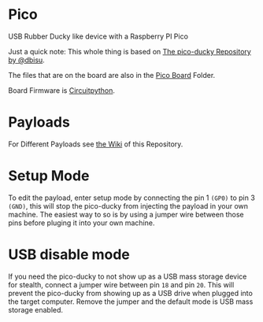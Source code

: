 # Pico
USB Rubber Ducky like device with a Raspberry PI Pico 

Just a quick note: This whole thing is based on [The pico-ducky Repository by @dbisu](https://github.com/dbisu/pico-ducky).

The files that are on the board are also in the [Pico Board](https://github.com/Li-amK/pico/tree/main/Pico%20Board) Folder.

Board Firmware is [Circuitpython](https://circuitpython.org/board/raspberry_pi_pico/).

# Payloads
For Different Payloads see [the Wiki](https://github.com/Li-amK/pico/wiki) of this Repository.

# Setup Mode

To edit the payload, enter setup mode by connecting the pin 1 `(GP0)` to pin 3 `(GND)`, this will stop the pico-ducky from injecting the payload in your own machine. The easiest way to so is by using a jumper wire between those pins before pluging it into your own machine.

# USB disable mode

If you need the pico-ducky to not show up as a USB mass storage device for stealth, connect a jumper wire between pin `18` and pin `20`. This will prevent the pico-ducky from showing up as a USB drive when plugged into the target computer.
Remove the jumper and the default mode is USB mass storage enabled.
